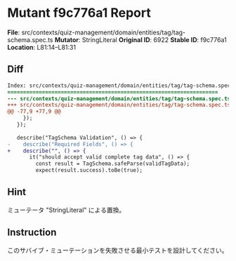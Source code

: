 # Mutant f9c776a1 Report

**File**: src/contexts/quiz-management/domain/entities/tag/tag-schema.spec.ts
**Mutator**: StringLiteral
**Original ID**: 6922
**Stable ID**: f9c776a1
**Location**: L81:14–L81:31

## Diff

```diff
Index: src/contexts/quiz-management/domain/entities/tag/tag-schema.spec.ts
===================================================================
--- src/contexts/quiz-management/domain/entities/tag/tag-schema.spec.ts	original
+++ src/contexts/quiz-management/domain/entities/tag/tag-schema.spec.ts	mutated #6922
@@ -77,9 +77,9 @@
     });
   });
 
   describe("TagSchema Validation", () => {
-    describe("Required Fields", () => {
+    describe("", () => {
       it("should accept valid complete tag data", () => {
         const result = TagSchema.safeParse(validTagData);
         expect(result.success).toBe(true);
```

## Hint

ミューテータ "StringLiteral" による置換。

## Instruction

このサバイブ・ミューテーションを失敗させる最小テストを設計してください。

